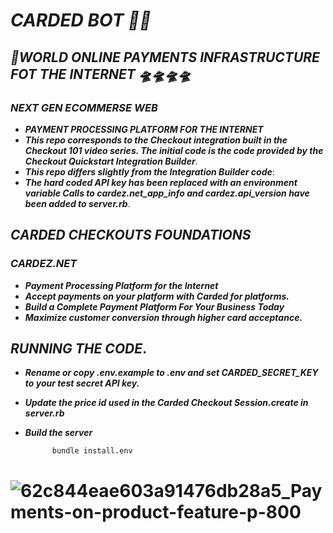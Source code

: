 # ***CARDED BOT 🤖🤖***


## ***🥇WORLD ONLINE PAYMENTS INFRASTRUCTURE FOT THE INTERNET 🛸🛸🛸🛸***
### ***NEXT GEN ECOMMERSE WEB***
   - ***PAYMENT PROCESSING PLATFORM FOR THE INTERNET***
   - ***This repo corresponds to the Checkout integration built in the Checkout 101 video series. The initial code is the code provided by the Checkout Quickstart Integration Builder***.
   - ***This repo differs slightly from the Integration Builder code***:
   - ***The hard coded API key has been replaced with an environment variable Calls to cardez.net_app_info and cardez.api_version have been added to server.rb***.

## ***CARDED CHECKOUTS FOUNDATIONS***
### ***CARDEZ.NET***
   - ***Payment Processing Platform for the Internet***
   - ***Accept payments on your platform with Carded for platforms.***
   - ***Build a Complete Payment Platform For Your Business Today***
   - ***Maximize customer conversion through higher card acceptance.***

## ***RUNNING THE CODE***.
   - ***Rename or copy .env.example to .env and set CARDED_SECRET_KEY to your test secret API key.***
   - ***Update the price id used in the Carded Checkout Session.create in server.rb***
   - ***Build the server***

               bundle install.env

# ![62c844eae603a91476db28a5_Payments-on-product-feature-p-800](https://user-images.githubusercontent.com/111741273/190426255-5cbec56f-e3ff-43bc-ba3f-537f3fd5126f.png)
